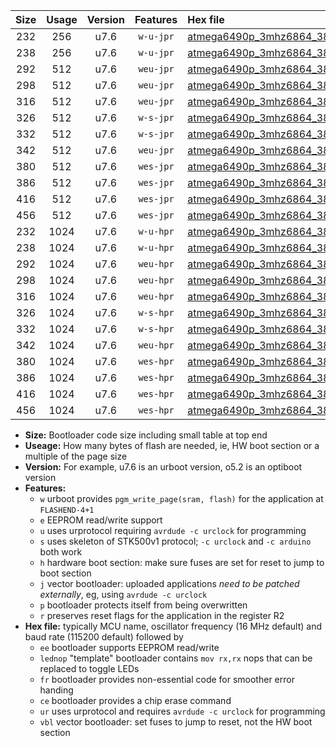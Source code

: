 |Size|Usage|Version|Features|Hex file|
|:-:|:-:|:-:|:-:|:--|
|232|256|u7.6|`w-u-jpr`|[atmega6490p_3mhz6864_38400bps_ur_vbl.hex](https://raw.githubusercontent.com/stefanrueger/urboot/main/bootloaders/atmega6490p/fcpu_3mhz6864/38400_bps/atmega6490p_3mhz6864_38400bps_ur_vbl.hex)|
|238|256|u7.6|`w-u-jpr`|[atmega6490p_3mhz6864_38400bps_lednop_ur_vbl.hex](https://raw.githubusercontent.com/stefanrueger/urboot/main/bootloaders/atmega6490p/fcpu_3mhz6864/38400_bps/atmega6490p_3mhz6864_38400bps_lednop_ur_vbl.hex)|
|292|512|u7.6|`weu-jpr`|[atmega6490p_3mhz6864_38400bps_ee_ur_vbl.hex](https://raw.githubusercontent.com/stefanrueger/urboot/main/bootloaders/atmega6490p/fcpu_3mhz6864/38400_bps/atmega6490p_3mhz6864_38400bps_ee_ur_vbl.hex)|
|298|512|u7.6|`weu-jpr`|[atmega6490p_3mhz6864_38400bps_ee_lednop_ur_vbl.hex](https://raw.githubusercontent.com/stefanrueger/urboot/main/bootloaders/atmega6490p/fcpu_3mhz6864/38400_bps/atmega6490p_3mhz6864_38400bps_ee_lednop_ur_vbl.hex)|
|316|512|u7.6|`weu-jpr`|[atmega6490p_3mhz6864_38400bps_ee_lednop_fr_ur_vbl.hex](https://raw.githubusercontent.com/stefanrueger/urboot/main/bootloaders/atmega6490p/fcpu_3mhz6864/38400_bps/atmega6490p_3mhz6864_38400bps_ee_lednop_fr_ur_vbl.hex)|
|326|512|u7.6|`w-s-jpr`|[atmega6490p_3mhz6864_38400bps_vbl.hex](https://raw.githubusercontent.com/stefanrueger/urboot/main/bootloaders/atmega6490p/fcpu_3mhz6864/38400_bps/atmega6490p_3mhz6864_38400bps_vbl.hex)|
|332|512|u7.6|`w-s-jpr`|[atmega6490p_3mhz6864_38400bps_lednop_vbl.hex](https://raw.githubusercontent.com/stefanrueger/urboot/main/bootloaders/atmega6490p/fcpu_3mhz6864/38400_bps/atmega6490p_3mhz6864_38400bps_lednop_vbl.hex)|
|342|512|u7.6|`weu-jpr`|[atmega6490p_3mhz6864_38400bps_ee_lednop_fr_ce_ur_vbl.hex](https://raw.githubusercontent.com/stefanrueger/urboot/main/bootloaders/atmega6490p/fcpu_3mhz6864/38400_bps/atmega6490p_3mhz6864_38400bps_ee_lednop_fr_ce_ur_vbl.hex)|
|380|512|u7.6|`wes-jpr`|[atmega6490p_3mhz6864_38400bps_ee_vbl.hex](https://raw.githubusercontent.com/stefanrueger/urboot/main/bootloaders/atmega6490p/fcpu_3mhz6864/38400_bps/atmega6490p_3mhz6864_38400bps_ee_vbl.hex)|
|386|512|u7.6|`wes-jpr`|[atmega6490p_3mhz6864_38400bps_ee_lednop_vbl.hex](https://raw.githubusercontent.com/stefanrueger/urboot/main/bootloaders/atmega6490p/fcpu_3mhz6864/38400_bps/atmega6490p_3mhz6864_38400bps_ee_lednop_vbl.hex)|
|416|512|u7.6|`wes-jpr`|[atmega6490p_3mhz6864_38400bps_ee_lednop_fr_vbl.hex](https://raw.githubusercontent.com/stefanrueger/urboot/main/bootloaders/atmega6490p/fcpu_3mhz6864/38400_bps/atmega6490p_3mhz6864_38400bps_ee_lednop_fr_vbl.hex)|
|456|512|u7.6|`wes-jpr`|[atmega6490p_3mhz6864_38400bps_ee_lednop_fr_ce_vbl.hex](https://raw.githubusercontent.com/stefanrueger/urboot/main/bootloaders/atmega6490p/fcpu_3mhz6864/38400_bps/atmega6490p_3mhz6864_38400bps_ee_lednop_fr_ce_vbl.hex)|
|232|1024|u7.6|`w-u-hpr`|[atmega6490p_3mhz6864_38400bps_ur.hex](https://raw.githubusercontent.com/stefanrueger/urboot/main/bootloaders/atmega6490p/fcpu_3mhz6864/38400_bps/atmega6490p_3mhz6864_38400bps_ur.hex)|
|238|1024|u7.6|`w-u-hpr`|[atmega6490p_3mhz6864_38400bps_lednop_ur.hex](https://raw.githubusercontent.com/stefanrueger/urboot/main/bootloaders/atmega6490p/fcpu_3mhz6864/38400_bps/atmega6490p_3mhz6864_38400bps_lednop_ur.hex)|
|292|1024|u7.6|`weu-hpr`|[atmega6490p_3mhz6864_38400bps_ee_ur.hex](https://raw.githubusercontent.com/stefanrueger/urboot/main/bootloaders/atmega6490p/fcpu_3mhz6864/38400_bps/atmega6490p_3mhz6864_38400bps_ee_ur.hex)|
|298|1024|u7.6|`weu-hpr`|[atmega6490p_3mhz6864_38400bps_ee_lednop_ur.hex](https://raw.githubusercontent.com/stefanrueger/urboot/main/bootloaders/atmega6490p/fcpu_3mhz6864/38400_bps/atmega6490p_3mhz6864_38400bps_ee_lednop_ur.hex)|
|316|1024|u7.6|`weu-hpr`|[atmega6490p_3mhz6864_38400bps_ee_lednop_fr_ur.hex](https://raw.githubusercontent.com/stefanrueger/urboot/main/bootloaders/atmega6490p/fcpu_3mhz6864/38400_bps/atmega6490p_3mhz6864_38400bps_ee_lednop_fr_ur.hex)|
|326|1024|u7.6|`w-s-hpr`|[atmega6490p_3mhz6864_38400bps.hex](https://raw.githubusercontent.com/stefanrueger/urboot/main/bootloaders/atmega6490p/fcpu_3mhz6864/38400_bps/atmega6490p_3mhz6864_38400bps.hex)|
|332|1024|u7.6|`w-s-hpr`|[atmega6490p_3mhz6864_38400bps_lednop.hex](https://raw.githubusercontent.com/stefanrueger/urboot/main/bootloaders/atmega6490p/fcpu_3mhz6864/38400_bps/atmega6490p_3mhz6864_38400bps_lednop.hex)|
|342|1024|u7.6|`weu-hpr`|[atmega6490p_3mhz6864_38400bps_ee_lednop_fr_ce_ur.hex](https://raw.githubusercontent.com/stefanrueger/urboot/main/bootloaders/atmega6490p/fcpu_3mhz6864/38400_bps/atmega6490p_3mhz6864_38400bps_ee_lednop_fr_ce_ur.hex)|
|380|1024|u7.6|`wes-hpr`|[atmega6490p_3mhz6864_38400bps_ee.hex](https://raw.githubusercontent.com/stefanrueger/urboot/main/bootloaders/atmega6490p/fcpu_3mhz6864/38400_bps/atmega6490p_3mhz6864_38400bps_ee.hex)|
|386|1024|u7.6|`wes-hpr`|[atmega6490p_3mhz6864_38400bps_ee_lednop.hex](https://raw.githubusercontent.com/stefanrueger/urboot/main/bootloaders/atmega6490p/fcpu_3mhz6864/38400_bps/atmega6490p_3mhz6864_38400bps_ee_lednop.hex)|
|416|1024|u7.6|`wes-hpr`|[atmega6490p_3mhz6864_38400bps_ee_lednop_fr.hex](https://raw.githubusercontent.com/stefanrueger/urboot/main/bootloaders/atmega6490p/fcpu_3mhz6864/38400_bps/atmega6490p_3mhz6864_38400bps_ee_lednop_fr.hex)|
|456|1024|u7.6|`wes-hpr`|[atmega6490p_3mhz6864_38400bps_ee_lednop_fr_ce.hex](https://raw.githubusercontent.com/stefanrueger/urboot/main/bootloaders/atmega6490p/fcpu_3mhz6864/38400_bps/atmega6490p_3mhz6864_38400bps_ee_lednop_fr_ce.hex)|

- **Size:** Bootloader code size including small table at top end
- **Useage:** How many bytes of flash are needed, ie, HW boot section or a multiple of the page size
- **Version:** For example, u7.6 is an urboot version, o5.2 is an optiboot version
- **Features:**
  + `w` urboot provides `pgm_write_page(sram, flash)` for the application at `FLASHEND-4+1`
  + `e` EEPROM read/write support
  + `u` uses urprotocol requiring `avrdude -c urclock` for programming
  + `s` uses skeleton of STK500v1 protocol; `-c urclock` and `-c arduino` both work
  + `h` hardware boot section: make sure fuses are set for reset to jump to boot section
  + `j` vector bootloader: uploaded applications *need to be patched externally*, eg, using `avrdude -c urclock`
  + `p` bootloader protects itself from being overwritten
  + `r` preserves reset flags for the application in the register R2
- **Hex file:** typically MCU name, oscillator frequency (16 MHz default) and baud rate (115200 default) followed by
  + `ee` bootloader supports EEPROM read/write
  + `lednop` "template" bootloader contains `mov rx,rx` nops that can be replaced to toggle LEDs
  + `fr` bootloader provides non-essential code for smoother error handing
  + `ce` bootloader provides a chip erase command
  + `ur` uses urprotocol and requires `avrdude -c urclock` for programming
  + `vbl` vector bootloader: set fuses to jump to reset, not the HW boot section
